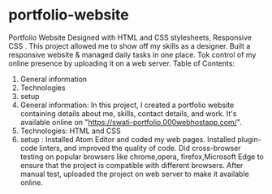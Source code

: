 # portfolio-website
Portfolio Website
      Designed with HTML and CSS stylesheets, Responsive CSS . This project allowed me to show off my skills as a designer. Built a responsive website & managed daily tasks in one place. Tok control of my online presence by uploading it on a web server.
Table of Contents:
1. General information
2. Technologies
3. setup
1. General information:
      In this project, I created a portfolio website containing details about me, skills, contact details, and work. It's available online on "https://swati-portfolio.000webhostapp.com/". 
2. Technologies:
       HTML and CSS
3. setup :
       Installed Atom Editor and coded my web pages. Installed plugin- code linters, and improved the quality of code. Did cross-browser testing on popular browsers like chrome,opera, firefox,Microsoft Edge to ensure that the project is compatible with different browsers. After manual test, uploaded the project on web server to make it available online.
